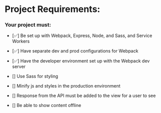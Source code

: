 # Project Requirements:

### Your project must:

- [✅] Be set up with Webpack, Express, Node, and Sass, and Service Workers

- [✅] Have separate dev and prod configurations for Webpack

- [✅] Have the developer environment set up with the Webpack dev server

- [] Use Sass for styling

- [] Minify js and styles in the production environment

- [] Response from the API must be added to the view for a user to see

- [] Be able to show content offline
